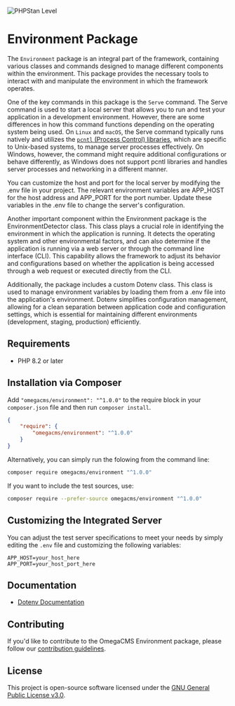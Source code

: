 ![PHPStan Level](https://img.shields.io/badge/PHPStan-level_9-brightgreen)
# Environment Package

The `Environment` package is an integral part of the framework, containing various classes and commands designed to manage different components within the environment. This package provides the necessary tools to interact with and manipulate the environment in which the framework operates.

One of the key commands in this package is the `Serve` command. The Serve command is used to start a local server that allows you to run and test your application in a development environment. However, there are some differences in how this command functions depending on the operating system being used. On `Linux` and `macOS`, the Serve command typically runs natively and utilizes the [`pcntl` (Process Control) libraries](https://www.php.net/manual/en/book.pcntl.php), which are specific to Unix-based systems, to manage server processes effectively. On Windows, however, the command might require additional configurations or behave differently, as Windows does not support pcntl libraries and handles server processes and networking in a different manner.

You can customize the host and port for the local server by modifying the .env file in your project. The relevant environment variables are APP_HOST for the host address and APP_PORT for the port number. Update these variables in the .env file to change the server's configuration.

Another important component within the Environment package is the EnvironmentDetector class. This class plays a crucial role in identifying the environment in which the application is running. It detects the operating system and other environmental factors, and can also determine if the application is running via a web server or through the command line interface (CLI). This capability allows the framework to adjust its behavior and configurations based on whether the application is being accessed through a web request or executed directly from the CLI.

Additionally, the package includes a custom Dotenv class. This class is used to manage environment variables by loading them from a .env file into the application's environment. Dotenv simplifies configuration management, allowing for a clean separation between application code and configuration settings, which is essential for maintaining different environments (development, staging, production) efficiently.

## Requirements

* PHP 8.2 or later

## Installation via Composer

Add `"omegacms/environment": "^1.0.0"` to the require block in your `composer.json` file and then run `composer install`.

```json
{
    "require": {
        "omegacms/environment": "^1.0.0"
    }
}
```

Alternatively, you can simply run the folowing from the command line:

```sh
composer require omegacms/environment "^1.0.0"
```

If you want to include the test sources, use:

```sh
composer require --prefer-source omegacms/environment "^1.0.0"
```

## Customizing the Integrated Server

You can adjust the test server specifications to meet your needs by simply editing the `.env` file and customizing the following variables:

```
APP_HOST=your_host_here
APP_PORT=your_host_port_here
```

## Documentation

- [Dotenv Documentation](docs/Dotenv.md)

## Contributing

If you'd like to contribute to the OmegaCMS Environment package, please follow our [contribution guidelines](CONTRIBUTING.md).

## License

This project is open-source software licensed under the [GNU General Public License v3.0](LICENSE).
